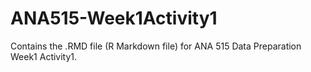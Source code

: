 # ANA515-Week1Activity1
Contains the .RMD file (R Markdown file) for ANA 515 Data Preparation Week1 Activity1.
